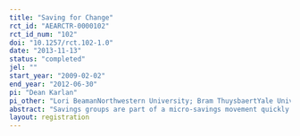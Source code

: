 ```yaml
---
title: "Saving for Change"
rct_id: "AEARCTR-0000102"
rct_id_num: "102"
doi: "10.1257/rct.102-1.0"
date: "2013-11-13"
status: "completed"
jel: ""
start_year: "2009-02-02"
end_year: "2012-06-30"
pi: "Dean Karlan"
pi_other: "Lori BeamanNorthwestern University; Bram ThuysbaertYale University, Innovations for Poverty Action"
abstract: "Savings groups are part of a micro-savings movement quickly expanding across most of the developing world. Most often organized by NGOs, members of these groups save together, generating funds they then lend out to group members, generating interest on their savings. This study is a randomized evaluation of one prominent program, Saving for Change (SfC) by Oxfam America, Freedom from Hunger, and the Strømme Foundation (OA/FFH) in Mali. We find little evidence that these groups expand business activities, investments in agriculture, or increase expenditures at endline. However, households in treatment villages report improved food security and high frequency surveys demonstrate that consumption variability across seasons is reduced in villages offered SfC. We find no evidence of improvements in health, increased enrollment of children in school, or in women’s social capital, community involvement and intra-household decision-making power."
layout: registration
---
```


